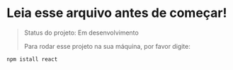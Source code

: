 <h1>Leia esse arquivo antes de começar!</h1>

> Status do projeto: Em desenvolvimento
>
> Para rodar esse projeto na sua máquina, por favor digite:
>
```
npm istall react
```
